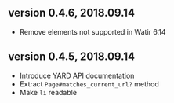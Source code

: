 ## version 0.4.6, 2018.09.14

* Remove elements not supported in Watir 6.14

## version 0.4.5, 2018.09.14

* Introduce YARD API documentation
* Extract `Page#matches_current_url?` method
* Make `li` readable

